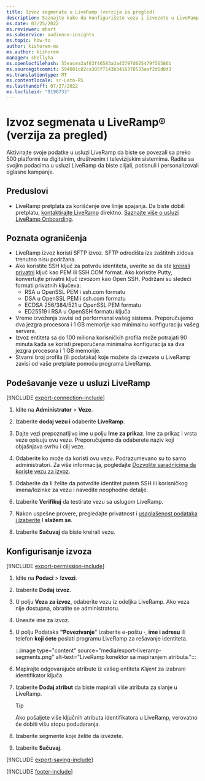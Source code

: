 ```yaml
---
title: Izvoz segmenata u LiveRamp (verzija za pregled)
description: Saznajte kako da konfigurišete vezu i izvezete u LiveRamp.
ms.date: 07/25/2022
ms.reviewer: mhart
ms.subservice: audience-insights
ms.topic: how-to
author: kishorem-ms
ms.author: kishorem
manager: shellyha
ms.openlocfilehash: 55eacea3af83f46583a3a43797d625479f56586b
ms.sourcegitcommit: 594081c82ca385f7143b3416378533aaf2d6d0d3
ms.translationtype: MT
ms.contentlocale: sr-Latn-RS
ms.lasthandoff: 07/27/2022
ms.locfileid: "9196733"
---
```

# <a name="export-segments-to-liverampreg-preview"></a>Izvoz segmenata u LiveRamp&reg; (verzija za pregled)

Aktivirajte svoje podatke u usluzi LiveRamp da biste se povezali sa preko 500 platformi na digitalnim, društvenim i televizijskim sistemima. Radite sa svojim podacima u usluzi LiveRamp da biste ciljali, potisnuli i personalizovali oglasne kampanje.

## <a name="prerequisites"></a>Preduslovi

- LiveRamp pretplata za korišćenje ove linije spajanja. Da biste dobili pretplatu, [kontaktirajte LiveRamp](https://liveramp.com/contact/) direktno. [Saznajte više o usluzi LiveRamp Onboarding](https://liveramp.com/our-platform/data-onboarding/).

## <a name="known-limitations"></a>Poznata ograničenja

- LiveRamp izvoz koristi SFTP izvoz. SFTP odredišta iza zaštitnih zidova trenutno nisu podržana.
- Ako koristite SSH ključ za potvrdu identiteta, uverite se da ste [kreirali privatni](/azure/virtual-machines/linux/create-ssh-keys-detailed#basic-example) ključ kao PEM ili SSH.COM format. Ako koristite Putty, konvertujte privatni ključ izvozom kao Open SSH. Podržani su sledeći formati privatnih ključeva:
  - RSA u OpenSSL PEM i ssh.com formatu
  - DSA u OpenSSL PEM i ssh.com formatu
  - ECDSA 256/384/521 u OpenSSL PEM formatu
  - ED25519 i RSA u OpenSSH formatu ključa
- Vreme izvoženja zavisi od performansi vašeg sistema. Preporučujemo dva jezgra procesora i 1 GB memorije kao minimalnu konfiguraciju vašeg servera.
- Izvoz entiteta sa do 100 miliona korisničkih profila može potrajati 90 minuta kada se koristi preporučena minimalna konfiguracija sa dva jezgra procesora i 1 GB memorije.
- Stvarni broj profila (ili podataka) koje možete da izvezete u LiveRamp zavisi od vaše pretplate pomoću programa LiveRamp.

## <a name="set-up-connection-to-liveramp"></a>Podešavanje veze u usluzi LiveRamp

[!INCLUDE [export-connection-include](includes/export-connection-admn.md)]

1. Idite na **Administrator** > **Veze**.

1. Izaberite **dodaj vezu i** odaberite **LiveRamp**.

1. Dajte vezi prepoznatljivo ime u polju **Ime za prikaz**. Ime za prikaz i vrsta veze opisuju ovu vezu. Preporučujemo da odaberete naziv koji objašnjava svrhu i cilj veze.

1. Odaberite ko može da koristi ovu vezu. Podrazumevano su to samo administratori. Za više informacija, pogledajte [Dozvolite saradnicima da koriste vezu za izvoz](connections.md#allow-contributors-to-use-a-connection-for-exports).

1. Odaberite da li želite da potvrdite identitet putem SSH ili korisničkog imena/lozinke za vezu i navedite neophodne detalje.

1. Izaberite **Verifikuj** da testirate vezu sa uslugom LiveRamp.

1. Nakon uspešne provere, pregledajte privatnost i [usaglašenost podataka i izaberite](connections.md#data-privacy-and-compliance) I **slažem se**.

1. Izaberite **Sačuvaj** da biste kreirali vezu.

## <a name="configure-an-export"></a>Konfigurisanje izvoza

[!INCLUDE [export-permission-include](includes/export-permission.md)]

1. Idite na **Podaci** > **Izvozi**.

1. Izaberite **Dodaj izvoz**.

1. U polju **Veza za izvoz**, odaberite vezu iz odeljka LiveRamp. Ako veza nije dostupna, obratite se administratoru.

1. Unesite ime za izvoz.

1. U polju Podataka **"Povezivanje**" izaberite e-poštu **·**, **ime i adresu** ili telefon **koji ćete** poslati programu LiveRamp za rešavanje identiteta.

   :::image type="content" source="media/export-liveramp-segments.png" alt-text="LiveRamp konektor sa mapiranjem atributa.":::

1. Mapirajte odgovarajuće atribute iz vašeg entiteta *Klijent* za izabrani identifikator ključa.

1. Izaberite **Dodaj atribut** da biste mapirali više atributa za slanje u LiveRamp.

   > [!TIP]
   > Ako pošaljete više ključnih atributa identifikatora u LiveRamp, verovatno će dobiti višu stopu podudaranja.

1. Izaberite segmente koje želite da izvezete.

1. Izaberite **Sačuvaj**.

[!INCLUDE [export-saving-include](includes/export-saving.md)]

[!INCLUDE [footer-include](includes/footer-banner.md)]
